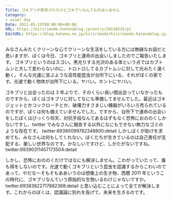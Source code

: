 ```yaml
---
Title: ゴキブリが発見されたけどゴキブリなんてものはいません
Category:
- usual day
Date: 2011-05-15T00:00:00+09:00
URL: https://kiririmode.hatenablog.jp/entry/20110515/p1
EditURL: https://blog.hatena.ne.jp/kiririmode/kiririmode.hatenablog.jp/atom/entry/8454420450078211054
---
```



みなさんみたくクリーンな心でクリーンな生活をしている方には無縁なお話だと思いますが、ぼくは今日、ゴキブリと運命の出会いしましたのでご報告いたします。
ゴキブリというのはスゴい。黒光りする光沢のある体という点ではカブトムシと大して変わらないのに、トロトロしてるカブトムシに対して光みたく速く動く。そんな光速に並ぶような高性能昆虫が台所下にいる、それがぼくの家です。光速で動く物体が台所下にいる。ヤバい。ホントにヤバい。

ゴキブリと出会ったのは 3 年ぶりで、そのくらい長い間出会っていなかったものですから、ぼくはゴキブリに対してなにも準備してませんでした。最近はゴキジェットとかコックローチとか、破壊力すさまじい機器がいろいろ売られているのですが、ぼくは何も備えていませんでした。ですから、台所下で運命の出会いをしたぼくはびっくり仰天、対抗手段なんてあるはずもなく恐怖におののくしかないですし、twitter でみなさんに報告する以外になにもできない無力なゴミのような存在です。
twitter:69380099782348800:detail
しかしぼくが助けを求めても、みなさんは何もしてくれない。ぼくたちが生きているのは自己責任が支配する、厳しい世界なのです。かなしいですけど、しかたがないですね。
twitter:69390311457173504:detail

しかし、恐怖におののくだけではなにも解決しません。こわがっていたって、誰も得をしないのです。光速で動くゴキブリという昆虫を認識するからこわいのであって、やだなーそもそもああいうのは想像上の生き物、西暦 2011 年というこの時代に、ゴキブリなんていう原始的な生物いるわけじゃないですか。
twitter:69383822717882368:detail
と思い込むことによって全てが解決します。これからのぼくは、認識論に別れを告げて、未来を生きるのです。
